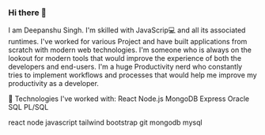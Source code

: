 ### Hi there 👋

I am Deepanshu Singh. I'm skilled with JavaScrip💻 and all its associated runtimes. I've worked for various Project and have built applications from scratch with modern web technologies. I'm someone who is always on the lookout for modern tools that would improve the experience of both the developers and end-users. I'm a huge Productivity nerd who constantly tries to implement workflows and processes that would help me improve my productivity as a developer.

🌟 Technologies I've worked with:
React
Node.js
MongoDB
Express
Oracle SQL
PL/SQL

react node  javascript  tailwind  bootstrap  git  mongodb mysql 


